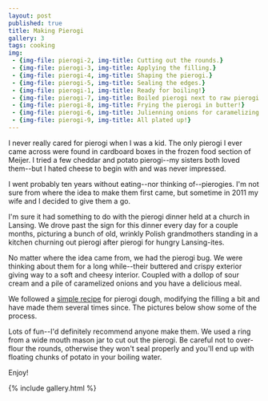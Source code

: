 ```yaml
---
layout: post
published: true
title: Making Pierogi
gallery: 3 
tags: cooking
img:
 - {img-file: pierogi-2, img-title: Cutting out the rounds.}
 - {img-file: pierogi-3, img-title: Applying the filling.}
 - {img-file: pierogi-4, img-title: Shaping the pierogi.}
 - {img-file: pierogi-5, img-title: Sealing the edges.}
 - {img-file: pierogi-1, img-title: Ready for boiling!}
 - {img-file: pierogi-7, img-title: Boiled pierogi next to raw pierogi.}
 - {img-file: pierogi-8, img-title: Frying the pierogi in butter!}
 - {img-file: pierogi-6, img-title: Julienning onions for caramelizing.}
 - {img-file: pierogi-9, img-title: All plated up!}
---
```

I never really cared for pierogi when I was a kid. The only pierogi I ever came across were found in cardboard boxes in the frozen food section of Meijer. I tried a few cheddar and potato pierogi--my sisters both loved them--but I hated cheese to begin with and was never impressed.

I went probably ten years without eating--nor thinking of--pierogies. I'm not sure from where the idea to make them first came, but sometime in 2011 my wife and I decided to give them a go.

I'm sure it had something to do with the pierogi dinner held at a church in Lansing. We drove past the sign for this dinner every day for a couple months, picturing a bunch of old, wrinkly Polish grandmothers standing in a kitchen churning out pierogi after pierogi for hungry Lansing-ites.

No matter where the idea came from, we had the pierogi bug. We were thinking about them for a long while--their buttered and crispy exterior giving way to a soft and cheesy interior. Coupled with a dollop of sour cream and a pile of caramelized onions and you have a delicious meal.

We followed a [simple recipe](http://allrecipes.com/recipe/pierogi-polish-dumplings/) for pierogi dough, modifying the filling a bit and have made them several times since. The pictures below show some of the process.

Lots of fun--I'd definitely recommend anyone make them. We used a ring from a wide mouth mason jar to cut out the pierogi. Be careful not to over-flour the rounds, otherwise they won't seal properly and you'll end up with floating chunks of potato in your boiling water.

Enjoy!

{% include gallery.html %}